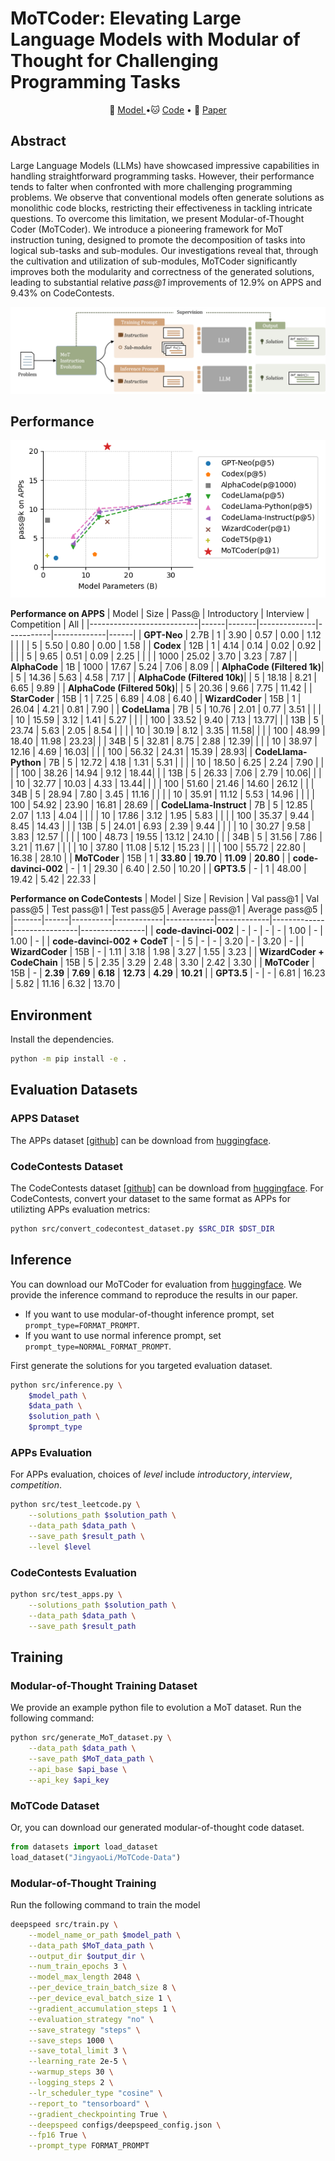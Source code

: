 # MoTCoder: Elevating Large Language Models with Modular of Thought for Challenging Programming Tasks

<p align="center">
🤗 <a href="https://huggingface.co/JingyaoLi/MoTCoder-15B-v1.0" target="_blank">Model </a> •🐱 <a href="https://github.com/dvlab-research/MoTCoder" target="_blank">Code</a> • 📃 <a href="https://arxiv.org/abs/2312.15960" target="_blank">Paper</a> <br>
</p>

## Abstract
Large Language Models (LLMs) have showcased impressive capabilities in handling straightforward programming tasks. However, their performance tends to falter when confronted with more challenging programming problems. We observe that conventional models often generate solutions as monolithic code blocks, restricting their effectiveness in tackling intricate questions. To overcome this limitation, we present Modular-of-Thought Coder (MoTCoder). We introduce a pioneering framework for MoT instruction tuning, designed to promote the decomposition of tasks into logical sub-tasks and sub-modules. 
Our investigations reveal that, through the cultivation and utilization of sub-modules, MoTCoder significantly improves both the modularity and correctness of the generated solutions, leading to substantial relative *pass@1* improvements of 12.9% on APPS and 9.43% on CodeContests.

![MoTCoder Framework](./imgs/framework.png)

## Performance

![Performance on APPS](./imgs/impression.png)

**Performance on APPS**
| Model                     | Size | Pass@ | Introductory | Interview | Competition | All  |
|---------------------------|------|-------|--------------|-----------|-------------|------|
| **GPT-Neo**               | 2.7B | 1     | 3.90         | 0.57      | 0.00        | 1.12 |
|                           |      | 5     | 5.50         | 0.80      | 0.00        | 1.58 |
| **Codex**                 | 12B  | 1     | 4.14         | 0.14      | 0.02        | 0.92 |
|                           |      | 5     | 9.65         | 0.51      | 0.09        | 2.25 |
|                           |      | 1000  | 25.02        | 3.70      | 3.23        | 7.87 |
| **AlphaCode**             | 1B   | 1000  | 17.67        | 5.24      | 7.06        | 8.09 |
| **AlphaCode (Filtered 1k)**|      | 5     | 14.36        | 5.63      | 4.58        | 7.17 |
| **AlphaCode (Filtered 10k)**|     | 5     | 18.18        | 8.21      | 6.65        | 9.89 |
| **AlphaCode (Filtered 50k)**|     | 5     | 20.36        | 9.66      | 7.75        | 11.42 |
| **StarCoder**             | 15B  | 1     | 7.25         | 6.89      | 4.08        | 6.40 |
| **WizardCoder**           | 15B  | 1     | 26.04        | 4.21      | 0.81        | 7.90 |
| **CodeLlama**             | 7B   | 5     | 10.76        | 2.01      | 0.77        | 3.51 |
|                           |      | 10    | 15.59        | 3.12      | 1.41        | 5.27 |
|                           |      | 100   | 33.52        | 9.40      | 7.13        | 13.77|
|                           | 13B  | 5     | 23.74        | 5.63      | 2.05        | 8.54 |
|                           |      | 10    | 30.19        | 8.12      | 3.35        | 11.58|
|                           |      | 100   | 48.99        | 18.40     | 11.98       | 23.23|
|                           | 34B  | 5     | 32.81        | 8.75      | 2.88        | 12.39|
|                           |      | 10    | 38.97        | 12.16     | 4.69        | 16.03|
|                           |      | 100   | 56.32        | 24.31     | 15.39       | 28.93|
| **CodeLlama-Python**      | 7B   | 5     | 12.72        | 4.18      | 1.31        | 5.31 |
|                           |      | 10    | 18.50        | 6.25      | 2.24        | 7.90 |
|                           |      | 100   | 38.26        | 14.94     | 9.12        | 18.44|
|                           | 13B  | 5     | 26.33        | 7.06      | 2.79        | 10.06|
|                           |      | 10    | 32.77        | 10.03     | 4.33        | 13.44|
|                           |      | 100   | 51.60        | 21.46     | 14.60       | 26.12 |
|                           | 34B  | 5     | 28.94        | 7.80      | 3.45        | 11.16 |
|                           |      | 10    | 35.91        | 11.12     | 5.53        | 14.96 |
|                           |      | 100   | 54.92        | 23.90     | 16.81       | 28.69 |
| **CodeLlama-Instruct**    | 7B   | 5     | 12.85        | 2.07      | 1.13        | 4.04  |
|                           |      | 10    | 17.86        | 3.12      | 1.95        | 5.83  |
|                           |      | 100   | 35.37        | 9.44      | 8.45        | 14.43 |
|                           | 13B  | 5     | 24.01        | 6.93      | 2.39        | 9.44  |
|                           |      | 10    | 30.27        | 9.58      | 3.83        | 12.57 |
|                           |      | 100   | 48.73        | 19.55     | 13.12       | 24.10 |
|                           | 34B  | 5     | 31.56        | 7.86      | 3.21        | 11.67 |
|                           |      | 10    | 37.80        | 11.08     | 5.12        | 15.23 |
|                           |      | 100   | 55.72        | 22.80     | 16.38       | 28.10 |
| **MoTCoder**               | 15B  | 1     | **33.80**        | **19.70**     | **11.09**       | **20.80** |
| **code-davinci-002**      | -    | 1     | 29.30        | 6.40      | 2.50        | 10.20 |
| **GPT3.5**                | -    | 1     | 48.00        | 19.42     | 5.42        | 22.33 |

**Performance on CodeContests**
| Model | Size | Revision | Val pass@1 | Val pass@5 | Test pass@1 | Test pass@5 | Average pass@1 | Average pass@5 |
|-------|------|----------|------------|------------|-------------|-------------|----------------|----------------|
| **code-davinci-002** | - | - | - | - | 1.00 | - | 1.00 | - |
| **code-davinci-002 + CodeT** | - | 5 | - | - | 3.20 | - | 3.20 | - |
| **WizardCoder** | 15B | - | 1.11 | 3.18 | 1.98 | 3.27 | 1.55 | 3.23 |
| **WizardCoder + CodeChain** | 15B | 5 | 2.35 | 3.29 | 2.48 | 3.30 | 2.42 | 3.30 |
| **MoTCoder** | 15B | - | **2.39** | **7.69** | **6.18** | **12.73** | **4.29** | **10.21** |
| **GPT3.5** | - | - | 6.81 | 16.23 | 5.82 | 11.16 | 6.32 | 13.70 |

## Environment
Install the dependencies.
```bash
python -m pip install -e .
```

## Evaluation Datasets
### APPS Dataset
The APPs dataset [[github]](https://github.com/hendrycks/apps) can be download from [huggingface](https://huggingface.co/datasets/codeparrot/apps).

### CodeContests Dataset
The CodeContests dataset [[github]](https://github.com/google-deepmind/code_contests) can be download from [huggingface](https://huggingface.co/datasets/deepmind/code_contests).
For CodeContests, convert your dataset to the same format as APPs for utilizting APPs evaluation metrics:
```bash
python src/convert_codecontest_dataset.py $SRC_DIR $DST_DIR
```

## Inference
You can download our MoTCoder for evaluation from [huggingface](https://huggingface.co/JingyaoLi/MoTCoder-15B-v1.0). We provide the inference command to reproduce the results in our paper.
- If you want to use modular-of-thought inference prompt, set `prompt_type=FORMAT_PROMPT`.
- If you want to use normal inference prompt, set `prompt_type=NORMAL_FORMAT_PROMPT`.

First generate the solutions for you targeted evaluation dataset.
```bash
python src/inference.py \
    $model_path \
    $data_path \
    $solution_path \
    $prompt_type
```

### APPs Evaluation
For APPs evaluation, choices of $level$ include $introductory, interview, competition$.
```bash
python src/test_leetcode.py \
    --solutions_path $solution_path \
    --data_path $data_path \
    --save_path $result_path \
    --level $level
```

### CodeContests Evaluation
```bash
python src/test_apps.py \
    --solutions_path $solution_path \
    --data_path $data_path \
    --save_path $result_path
```

## Training
### Modular-of-Thought Training Dataset
We provide an example python file to evolution a MoT dataset. 
Run the following command:
```bash
python src/generate_MoT_dataset.py \
    --data_path $data_path \
    --save_path $MoT_data_path \
    --api_base $api_base \
    --api_key $api_key
```

### MoTCode Dataset
Or, you can download our generated modular-of-thought code dataset.
```python
from datasets import load_dataset
load_dataset("JingyaoLi/MoTCode-Data")
```

### Modular-of-Thought Training
Run the following command to train the model 
```bash 
deepspeed src/train.py \
    --model_name_or_path $model_path \
    --data_path $MoT_data_path \
    --output_dir $output_dir \
    --num_train_epochs 3 \
    --model_max_length 2048 \
    --per_device_train_batch_size 8 \
    --per_device_eval_batch_size 1 \
    --gradient_accumulation_steps 1 \
    --evaluation_strategy "no" \
    --save_strategy "steps" \
    --save_steps 1000 \
    --save_total_limit 3 \
    --learning_rate 2e-5 \
    --warmup_steps 30 \
    --logging_steps 2 \
    --lr_scheduler_type "cosine" \
    --report_to "tensorboard" \
    --gradient_checkpointing True \
    --deepspeed configs/deepspeed_config.json \
    --fp16 True \
    --prompt_type FORMAT_PROMPT
```
